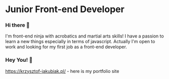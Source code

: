 # Junior Front-end Developer

### Hi there 👋

I'm front-end ninja with acrobatics and martial arts skills! I have a passion to learn a new things especially in terms of javascript.
Actually I'm open to work and looking for my first job as a front-end developer.

### Hey You! 👋
https://krzysztof-jakubiak.pl/ - here is my portfolio site


<!--
**kj-ninja/kj-ninja** is a ✨ _special_ ✨ repository because its `README.md` (this file) appears on your GitHub profile.

Here are some ideas to get you started:

- 🔭 I’m currently working on ...
- 🌱 I’m currently learning ...
- 👯 I’m looking to collaborate on ...
- 🤔 I’m looking for help with ...
- 💬 Ask me about ...
- 📫 How to reach me: ...
- 😄 Pronouns: ...
- ⚡ Fun fact: ...
-->
